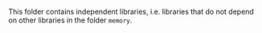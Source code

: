 This folder contains independent libraries, i.e. libraries that do not depend
on other libraries in the folder `memory`.
